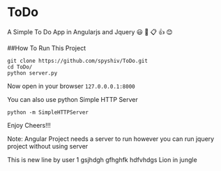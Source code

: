 # ToDo
A Simple To Do App in Angularjs and Jquery :smiley: :memo: :clipboard: :thumbsup: :blush: 

##How To Run This Project

```
git clone https://github.com/spyshiv/ToDo.git
cd ToDo/
python server.py
```
Now open in your browser ```127.0.0.0.1:8000```

You can also use python Simple HTTP Server
```
python -m SimpleHTTPServer
```
Enjoy Cheers!!!

Note: Angular Project needs a server to run however you can run jquery project without using server

This is new line by user 1
gsjhdgh
gfhghfk
hdfvhdgs
Lion in jungle